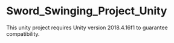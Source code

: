 # Sword_Swinging_Project_Unity
This unity project requires Unity version 2018.4.16f1 to
guarantee compatibility.
